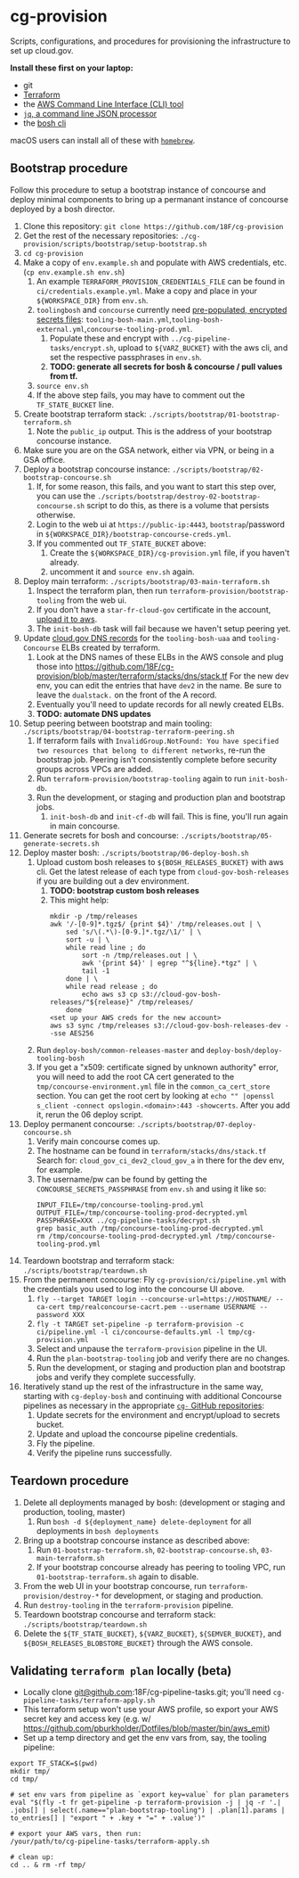 # cg-provision

Scripts, configurations, and procedures for provisioning the infrastructure to set up cloud.gov.

**Install these first on your laptop:**
* git
* [Terraform](https://www.terraform.io/)
* the [AWS Command Line Interface (CLI) tool](https://aws.amazon.com/cli/)
*  [`jq`, a command line JSON processor](https://stedolan.github.io/jq/)
* the [bosh cli](https://bosh.io/docs/cli-v2.html)

macOS users can install all of these with [`homebrew`](https://brew.sh/).

## Bootstrap procedure

Follow this procedure to setup a bootstrap instance of concourse and deploy minimal components to bring up a permanant instance of concourse deployed by a bosh director.

1. Clone this repository: `git clone https://github.com/18F/cg-provision`
1. Get the rest of the necessary repositories: `./cg-provision/scripts/bootstrap/setup-bootstrap.sh`
1. `cd cg-provision`
1. Make a copy of `env.example.sh` and populate with AWS credentials, etc. (`cp env.example.sh env.sh`)
    1. An example `TERRAFORM_PROVISION_CREDENTIALS_FILE` can be found in `ci/credentials.example.yml`. Make a copy and place in your `${WORKSPACE_DIR}` from `env.sh`.
    1. `toolingbosh` and `concourse` currently need [pre-populated, encrypted secrets files](https://docs.cloud.gov/ops/updating-cf/#updating-secrets-yml): `tooling-bosh-main.yml`,`tooling-bosh-external.yml`,`concourse-tooling-prod.yml`.
        1. Populate these and encrypt with `../cg-pipeline-tasks/encrypt.sh`, upload to `${VARZ_BUCKET}` with the aws cli, and set the respective passphrases in `env.sh`.
        1. **TODO: generate all secrets for bosh & concourse / pull values from tf.**
    1. `source env.sh`
    1. If the above step fails, you may have to comment out the `TF_STATE_BUCKET` line.
1. Create bootstrap terraform stack: `./scripts/bootstrap/01-bootstrap-terraform.sh`
    1. Note the `public_ip` output. This is the address of your bootstrap concourse instance.
1. Make sure you are on the GSA network, either via VPN, or being in a GSA office.
1. Deploy a bootstrap concourse instance: `./scripts/bootstrap/02-bootstrap-concourse.sh`
    1. If, for some reason, this fails, and you want to start this step over, you can use the `./scripts/bootstrap/destroy-02-bootstrap-concourse.sh` script to do this, as there is a volume that persists otherwise.
    1. Login to the web ui at `https://public-ip:4443`, `bootstrap`/password in `${WORKSPACE_DIR}/bootstrap-concourse-creds.yml`.
    1. If you commented out `TF_STATE_BUCKET` above:
        1. Create the `${WORKSPACE_DIR}/cg-provision.yml` file, if you haven't already.
        1. uncomment it and `source env.sh` again.
1. Deploy main terraform: `./scripts/bootstrap/03-main-terraform.sh`
    1. Inspect the terraform plan, then run `terraform-provision/bootstrap-tooling` from the web ui.
    1. If you don't have a `star-fr-cloud-gov` certificate in the account, [upload it to aws](https://docs.aws.amazon.com/IAM/latest/UserGuide/id_credentials_server-certs.html#upload-server-certificate).
    1. The `init-bosh-db` task will fail because we haven't setup peering yet.
1. Update [cloud.gov DNS records](https://cloud.gov/docs/ops/dns/) for the `tooling-bosh-uaa` and `tooling-Concourse` ELBs created by terraform.
    1. Look at the DNS names of these ELBs in the AWS console and plug those into https://github.com/18F/cg-provision/blob/master/terraform/stacks/dns/stack.tf  For the new dev env, you can edit the entries that have `dev2` in the name.  Be sure to leave the `dualstack.` on the front of the A record.
    1. Eventually you'll need to update records for all newly created ELBs.
    1. **TODO: automate DNS updates**
1. Setup peering between bootstrap and main tooling: `./scripts/bootstrap/04-bootstrap-terraform-peering.sh`
    1. If terraform fails with `InvalidGroup.NotFound: You have specified two resources that belong to different networks`, re-run the bootstrap job. Peering isn't consistently complete before security groups across VPCs are added.
    1. Run `terraform-provision/bootstrap-tooling` again to run `init-bosh-db`.
    1. Run the development, or staging and production plan and bootstrap jobs.
        1. `init-bosh-db` and `init-cf-db` will fail. This is fine, you'll run again in main concourse.
1. Generate secrets for bosh and concourse: `./scripts/bootstrap/05-generate-secrets.sh`
1. Deploy master bosh: `./scripts/bootstrap/06-deploy-bosh.sh`
    1. Upload custom bosh releases to `${BOSH_RELEASES_BUCKET}` with aws cli.  Get the latest release of each type from `cloud-gov-bosh-releases` if you are building out a dev environment.
        1. **TODO: bootstrap custom bosh releases**
        1. This might help:  
            ```aws s3 ls cloud-gov-bosh-releases > /tmp/releases.out
            mkdir -p /tmp/releases
            awk '/-[0-9]*.tgz$/ {print $4}' /tmp/releases.out | \
                sed 's/\(.*\)-[0-9.]*.tgz/\1/' | \
                sort -u | \
                while read line ; do
                    sort -n /tmp/releases.out | \
                    awk '{print $4}' | egrep "^${line}.*tgz" | \
                    tail -1
                done | \
                while read release ; do
                    echo aws s3 cp s3://cloud-gov-bosh-releases/"${release}" /tmp/releases/
                done
            <set up your AWS creds for the new account>
            aws s3 sync /tmp/releases s3://cloud-gov-bosh-releases-dev --sse AES256
            ```
    1. Run `deploy-bosh/common-releases-master` and `deploy-bosh/deploy-tooling-bosh`
    1. If you get a "x509: certificate signed by unknown authority" error, you will need to add the root CA cert generated to the `tmp/concourse-environment.yml` file in the `common_ca_cert_store` section.  You can get the root cert by looking at `echo "" |openssl s_client -connect opslogin.<domain>:443 -showcerts`.  After you add it, rerun the 06 deploy script.
1. Deploy permanent concourse: `./scripts/bootstrap/07-deploy-concourse.sh`
    1. Verify main concourse comes up.
    1. The hostname can be found in `terraform/stacks/dns/stack.tf` Search for: `cloud_gov_ci_dev2_cloud_gov_a` in there for the dev env, for example.
    1. The username/pw can be found by getting the `CONCOURSE_SECRETS_PASSPHRASE` from `env.sh` and using it like so:
        ```aws s3 cp s3://${VARZ_BUCKET}/concourse-tooling-prod.yml /tmp/
        INPUT_FILE=/tmp/concourse-tooling-prod.yml OUTPUT_FILE=/tmp/concourse-tooling-prod-decrypted.yml PASSPHRASE=XXX ../cg-pipeline-tasks/decrypt.sh
        grep basic_auth /tmp/concourse-tooling-prod-decrypted.yml
        rm /tmp/concourse-tooling-prod-decrypted.yml /tmp/concourse-tooling-prod.yml
        ```
1. Teardown bootstrap and terraform stack: `./scripts/bootstrap/teardown.sh`
1. From the permanent concourse: Fly `cg-provision/ci/pipeline.yml` with the credentials you used to log into the concourse UI above.
    1. `fly --target TARGET login --concourse-url=https://HOSTNAME/ --ca-cert tmp/realconcourse-cacrt.pem --username USERNAME --password XXX`
    1. `fly -t TARGET set-pipeline -p terraform-provision -c ci/pipeline.yml -l ci/concourse-defaults.yml -l tmp/cg-provision.yml`
    1. Select and unpause the `terraform-provision` pipeline in the UI.
    1. Run the `plan-bootstrap-tooling` job and verify there are no changes.
    1. Run the development, or staging and production plan and bootstrap jobs and verify they complete successfully.
1. Iteratively stand up the rest of the infrastructure in the same way, starting with `cg-deploy-bosh` and continuing with additional Concourse pipelines as necessary in the appropriate [`cg-` GitHub repositories](https://github.com/18F?utf8=%E2%9C%93&query=cg-):
    1. Update secrets for the environment and encrypt/upload to secrets bucket.
    1. Update and upload the concourse pipeline credentials.
    1. Fly the pipeline.
    1. Verify the pipeline runs successfully.

## Teardown procedure
1. Delete all deployments managed by bosh: (development or staging and production, tooling, master)
    1. Run `bosh -d ${deployment_name} delete-deployment` for all deployments in `bosh deployments`
1. Bring up a bootstrap concourse instance as described above:
    1. Run `01-bootstrap-terraform.sh`, `02-bootstrap-concourse.sh`, `03-main-terraform.sh`
    1. If your bootstrap concourse already has peering to tooling VPC, run `01-bootstrap-terraform.sh` again to disable.
1. From the web UI in your bootstrap concourse, run `terraform-provision/destroy-*` for development, or staging and production.
1. Run `destroy-tooling` in the `terraform-provision` pipeline.
1. Teardown bootstrap concourse and terraform stack: `./scripts/bootstrap/teardown.sh`
1. Delete the `${TF_STATE_BUCKET}`, `${VARZ_BUCKET}`, `${SEMVER_BUCKET}`, and `${BOSH_RELEASES_BLOBSTORE_BUCKET}` through the AWS console.

## Validating `terraform plan` locally (beta)

* Locally clone git@github.com:18F/cg-pipeline-tasks.git; you'll need `cg-pipeline-tasks/terraform-apply.sh`
* This terraform setup won't use your AWS profile, so export your AWS secret
  key and access key (e.g. w/
  https://github.com/pburkholder/Dotfiles/blob/master/bin/aws_emit)
* Set up a temp directory and get the env vars from, say, the tooling pipeline:
```
export TF_STACK=$(pwd)
mkdir tmp/
cd tmp/

# set env vars from pipeline as `export key=value` for plan parameters
eval "$(fly -t fr get-pipeline -p terraform-provision -j | jq -r '.| .jobs[] | select(.name=="plan-bootstrap-tooling") | .plan[1].params | to_entries[] | "export " + .key + "=" + .value')"

# export your AWS vars, then run:
/your/path/to/cg-pipeline-tasks/terraform-apply.sh

# clean up:
cd .. & rm -rf tmp/
```
